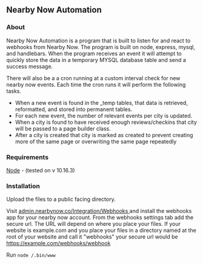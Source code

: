 Nearby Now Automation
---

### About

Nearby Now Automation is a program that is built to listen for and react to webhooks from Nearby Now.
The program is built on node, express, mysql, and handlebars.
When the program receives an event it will attempt to quickly store the data in a temporary MYSQL database table 
and send a success message. 

There will also be a a cron running at a custom interval check for new nearby now events. Each time the cron runs
it will perform the following tasks.


 - When a new event is found in the _temp tables, that data is retrieved, reformatted, and stored into permanent tables. 
 - For each new event, the number of relevant events per city is updated.
 - When a city is found to have received enough reviews/checkins that city will be passed to a page builder class.
 - After a city is created that city is marked as created to prevent creating more of the same page or overwriting the same page
 repeatedly

### Requirements

<a href="https://nodejs.org" target="_blank">Node</a> - (tested on v 10.16.3)

### Installation 

Upload the files to a public facing directory.

Visit 
<a href="https://admin.nearbynow.co/Integration/Webhooks" target="_blank">
admin.nearbynow.co/Integration/Webhooks
</a>
and install the webhooks app for your nearby now account.
From the webhooks settings tab add the secure url. The URL will depend on where you place your
files. If your website is example.com and you place your files in a directory named at the root of your website and call it "webhooks" your 
secure url would be https://example.com/webhooks/webhook

Run `node /.bin/www`